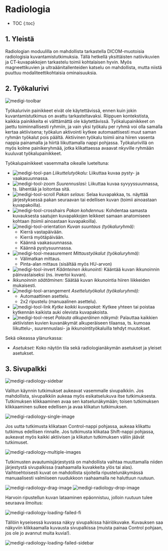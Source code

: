 # Radiologia

* TOC {:toc}

## 1. Yleistä

Radiologian moduulilla on mahdollista tarkastella DICOM-muotoisia radiologisia kuvantamistutkimuksia. Tällä hetkellä yksittäisten natiivikuvien ja CT-kuvapakkojen tarkastelu toimii kohtalaisen hyvin. Myös magneettikuvien ja ultraäänitallenteiden katselu on  mahdollista, mutta niistä puuttuu modaliteettikohtaisia ominaisuuksia.

## 2. Työkalurivi

![medigi-toolbar](uploads/7db613ac9a101620ff140deb0c18cad2/medigi-toolbar.png)

Työkalurivin painikkeet eivät ole käytettävissä, ennen kuin jokin kuvantamistutkimus on avattu tarkasteltavaksi. Riippuen kontekstista, kaikkia painikkeita ei välttämättä ole käytettävissä. Työkalupainikkeet on jaettu toiminnallisesti ryhmiin, ja vain yksi työkalu per ryhmä voi olla samalla kertaa aktiivisena; työkalun aktivointi kytkee automaattisesti muut saman ryhmän työkalut pois päältä. Aktiivinen työkalu toimii aina hiiren vasenta nappia painamalla ja hiirtä liikuttamalla nappi pohjassa. Työkalurivillä on myös kolme painikeryhmää, jotka klikattaessa avaavat nkyville ryhmään kuuluvat työkalupainikkeet.

Työkalupainikkeet vasemmalta oikealle lueteltuna:
- ![medigi-tool-pan](uploads/dfe08ba40eac2357dc8ba6a0c6078986/medigi-tool-pan.png) _Liikuttelutyökalu:_ Liikuttaa kuvaa pysty- ja vaakasuunnassa.
- ![medigi-tool-zoom](uploads/177fa38b49ba7e91767ada364534ec05/medigi-tool-zoom.png) _Suurennuslasi:_ Liikuttaa kuvaa syvyyssuunnassa, ts. lähentää ja loitontaa sitä.
- ![medigi-tool-scroll](uploads/f14ff214bbbd541c98d0d4d150fd6de8/medigi-tool-scroll.png) _Pakan selaus:_ Selaa kuvapakkaa, ts. näyttää järjestyksessä pakan seuraavan tai edellisen kuvan (toimii ainoastaan kuvapakoilla).
- ![medigi-tool-crosshairs](uploads/4c3853be3440e445757221de4ec5bf8c/medigi-tool-crosshairs.png) _Pakan kohdennus:_ Kohdentaa samasta kuvauksesta saatujen kuvapakkojen leikkeet samaan anatomiseen kohtaan (toimii ainoastaan kuvapakoilla).
- ![medigi-tool-orientation](uploads/b961c8381b32706bc10277218d1e90a6/medigi-tool-orientation.png) _Kuvan suuntaus (työkaluryhmä):_
  - Kierrä vastapäivään.
  - Kierrä myötäpäivään.
  - Käännä vaakasuunnassa.
  - Käännä pystysuunnassa.
- ![medigi-tool-measurement](uploads/02a0a1b6e4f00bd5a72dd39a70dac4fc/medigi-tool-measurement.png) _Mittaustyökalut (työkaluryhmä):_
  - Välimatkan mittaus.
  - Pinta-alan mittaus (sisältää myös HU-arvon)
- ![medigi-tool-invert](uploads/975f9c4a2f0a4cbf6321032d19e54032/medigi-tool-invert.png) _Käänteinen ikkunointi:_ Kääntää kuvan ikkunoinnin päinvastaiseksi (ns. invertoi kuvan).
- _Ikkunoinnin säätäminen:_ Säätää kuvan ikkunointia hiiren liikkeiden mukaisesti.
- ![medigi-tool-arrangement](uploads/9e5a1887643c174a3487d157cf654301/medigi-tool-arrangement.png) _Asettelutyökalut (työkaluryhmä):_
  - Automaattinen asettelu.
  - 2x2 ripustelu (manuaalinen asettelu).
- ![medigi-tool-link](uploads/4c1a702951863c8aacbae694ed856a1c/medigi-tool-link.png) _Kytke kaikki kuvapakat:_ Kytkee yhteen tai poistaa kytkennän kaikista auki olevista kuvapakoista.
- ![medigi-tool-reset](uploads/c738794fc335cf4178e6247e5b4757a0/medigi-tool-reset.png) _Palauta alkuperäinen näkymä:_ Palauttaa kaikkien aktiivisten kuvien kuvanäkymät alkuperäiseen tilaansa, ts. kumoaa liikuttelu-, suurennuslasi- ja ikkunointityökaluilla tehdyt muutokset.

Sekä oikeassa ylänurkassa:
- _Asetukset:_ Koko näytön tila sekä radiologianäkymän asetukset ja yleiset asetukset.

## 3. Sivupalkki

![medigi-radiology-sidebar](uploads/1a2c715e865424061842463554e51aad/medigi-radiology-sidebar.png)

Valitun käynnin tutkimukset aukeavat vasemmalle sivupalkkiin. Jos mahdollista, sivupalkkiin aukeaa myös esikatselukuva itse tutkimuksesta. Tutkimuksen klikkaaminen avaa sen katselunäkymään; toisen tutkimuksen klikkaaminen sulkee edellisen ja avaa klikatun tutkimuksen.

![medigi-radiology-single-image](uploads/bafa2753d955194f8715f19a177e3a26/medigi-radiology-single-image.png)

Jos uutta tutkimusta klikataan Control-nappi pohjassa, aukeaa klikattu tutkimus edellisen rinnalle. Jos tutkimusta klikataa Shift-nappi pohjassa, aukeavat myös kaikki aktiivisen ja klikatun tutkimuksen väliin jäävät tutkimuset.

![medigi-radiology-multiple-images](uploads/281431f09df62193a5a2ae7fbc6ff67a/medigi-radiology-multiple-images.png)

Tutkimusten avautumisjärjestystä on mahdollista vaihtaa muuttamalla niiden järjestystä sivupalkissa (raahaamalla kuvakkeita ylös tai alas). Vaihtoehtoisesti kuvat on mahdollista sijoitella ripustelunäkymässä manuaalisesti valmiiseen ruudukkoon raahaamalla ne haluttuun ruutuun.

![medigi-radiology-drag-image](uploads/9ce07ac6cb28d4248b42fb3d0c16fb42/medigi-radiology-drag-image.png)
![medigi-radiology-drop-image](uploads/e85ff280dfd663470d06037899ea7c89/medigi-radiology-drop-image.png)

Harvoin ripustellun kuvan lataaminen epäonnistuu, jolloin ruutuun tulee seuraava ilmoitus:

![medigi-radiology-loading-failed-fi](uploads/8106d6c335bb0cd8df7e6699212941c6/medigi-radiology-loading-failed-fi.png)

Tällöin kyseisessä kuvassa näkyy sivupalkissa häiriökuvake. Kuvauksen saa näkyviin klikkaamalla kuvausta sivupalkissa (muista painaa Control pohjaan, jos ole jo avannut muita kuvia!).

![medigi-radiology-loading-failed-sidebar](uploads/0fea6087f89e75bb98272af2b54398c4/medigi-radiology-loading-failed-sidebar.png)
